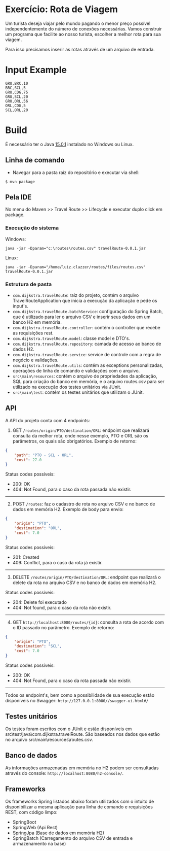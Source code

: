 # Exercício: Rota de Viagem #
Um turista deseja viajar pelo mundo pagando o menor preço possível independentemente do número de conexões necessárias. Vamos construir um programa que facilite ao nosso turista, escolher a melhor rota para sua viagem.

Para isso precisamos inserir as rotas através de um arquivo de entrada.

# Input Example # 
```shell
GRU,BRC,10
BRC,SCL,5
GRU,CDG,75
GRU,SCL,20
GRU,ORL,56
ORL,CDG,5
SCL,ORL,20
```
# Build #
É necessário ter o Java [15.0.1](https://www.oracle.com/java/technologies/javase-jdk15-downloads.html) instalado no Windows ou Linux.
## Linha de comando ##
* Navegar para a pasta raíz do repositório e executar via shell:
```shell
$ mvn package
```
## Pela IDE ##
No menu do Maven >> Travel Route >> Lifecycle e executar duplo click em package.
### Execução do sistema ###
Windows:
```shell
java -jar -Dparam="c:\routes\routes.csv" travelRoute-0.0.1.jar
```
Linux:
```shell
java -jar -Dparam="/home/luiz.clazzer/routes/files/routes.csv" travelRoute-0.0.1.jar
```

### Estrutura de pasta ###

* `com.dijkstra.travelRoute`: raiz do projeto, contém o arquivo TravelRouteApplication que inicia a execução da aplicação e pede os input's.
* `com.dijkstra.travelRoute.batchService`: configuração do Spring Batch, que é utilizado para ler o arquivo CSV e inserir seus dados em um banco H2 em memória.
* `com.dijkstra.travelRoute.controller`: contém o controller que recebe as requisições rest.
* `com.dijkstra.travelRoute.model`: classe model e DTO's.
* `com.dijkstra.travelRoute.repository`: camada de acesso ao banco de dados H2.
* `com.dijkstra.travelRoute.service`: service de controle com a regra de negócio e validações.
* `com.dijkstra.travelRoute.utils`: contém as exceptions personalizadas, operações de linha de comando e validações com o arquivo.
* `src\main\resources`: contém o arquivo de propriedades da aplicação, SQL para criação do banco em memória, e o arquivo routes.csv para ser utilizado na execução dos testes unitários via JUnit.
* `src\main\test`: contém os testes unitários que utilizam o JUnit.

## API ##
A API do projeto conta com 4 endpoints: 
1. GET `/routes/origin/PTO/destination/ORL`: endpoint que realizará consulta da melhor rota, onde nesse exemplo, PTO e ORL são os parâmetros, os quais são obrigatórios. Exemplo de retorno:
```json
{
    "path": "PTO - SCL - ORL",
    "cost": 27.0
}
```
Status codes possíveis:
* 200: OK
* 404: Not Found, para o caso da rota passada não existir.
---
2. POST `/routes`: faz o cadastro de rota no arquivo CSV e no banco de dados em memória H2. Exemplo de body para envio:
```json
{
    "origin": "PTO",
    "destination": "ORL",
    "cost": 7.0
}
```
Status codes possíveis:
* 201: Created
* 409: Conflict, para o caso da rota já existir.
---
3. DELETE `/routes/origin/PTO/destination/ORL`: endpoint que realizará o delete da rota no arquivo CSV e no banco de dados em memória H2.

Status codes possíveis:
* 204: Delete foi executado
* 404: Not found, para o caso da rota não existir.
---
4. GET `http://localhost:8080/routes/{id}`: consulta a rota de acordo com o ID passado no parâmetro. Exemplo de retorno:
```json
{
    "origin": "PTO",
    "destination": "SCL",
    "cost": 7.0
}
```
Status codes possíveis:
* 200: OK
* 404: Not Found, para o caso da rota passada não existir.
---
Todos os endpoint's, bem como a possibilidade de sua execução estão disponíveis no Swagger: `http://127.0.0.1:8080//swagger-ui.html#/`
## Testes unitários ##
Os testes foram escritos com o JUnit e estão disponíveis em src\test\java\com.dijkstra.travelRoute.
São baseados nos dados que estão no arquivo src\main\resources\routes.csv.
## Banco de dados ##
As informações armazenadas em memória no H2 podem ser consultadas através do console: `http://localhost:8080/h2-console/`.
## Frameworks ##
Os frameworks Spring listados abaixo foram utilizados com o intuito de disponibilizar a mesma aplicação para linha de comando e requisições REST, com código limpo:
* SpringBoot
* SpringWeb (Api Rest)
* SpringJpa (Base de dados em memória H2)
* SpringBatch (Carregamento do arquivo CSV de entrada e armazenamento na base)
